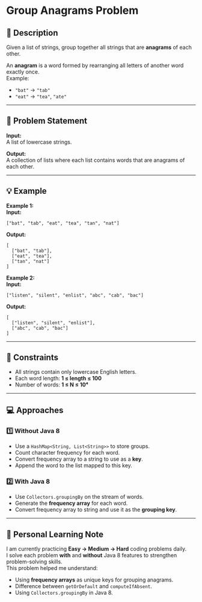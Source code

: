 # Group Anagrams Problem

## 📜 Description
Given a list of strings, group together all strings that are **anagrams** of each other.

An **anagram** is a word formed by rearranging all letters of another word exactly once.  
Example:  
- `"bat"` → `"tab"`  
- `"eat"` → `"tea"`, `"ate"`

---

## 📝 Problem Statement
**Input:**  
A list of lowercase strings.

**Output:**  
A collection of lists where each list contains words that are anagrams of each other.

---

## 💡 Example

**Example 1:**  
**Input:**
```text
["bat", "tab", "eat", "tea", "tan", "nat"]
```
**Output:**
```text
[
  ["bat", "tab"],
  ["eat", "tea"],
  ["tan", "nat"]
]
```

**Example 2:**  
**Input:**
```text
["listen", "silent", "enlist", "abc", "cab", "bac"]
```
**Output:**
```text
[
  ["listen", "silent", "enlist"],
  ["abc", "cab", "bac"]
]
```

---

## 📌 Constraints
- All strings contain only lowercase English letters.
- Each word length: **1 ≤ length ≤ 100**
- Number of words: **1 ≤ N ≤ 10⁴**

---

## 💻 Approaches

### **1️⃣ Without Java 8**
- Use a `HashMap<String, List<String>>` to store groups.
- Count character frequency for each word.
- Convert frequency array to a string to use as a **key**.
- Append the word to the list mapped to this key.

### **2️⃣ With Java 8**
- Use `Collectors.groupingBy` on the stream of words.
- Generate the **frequency array** for each word.
- Convert frequency array to string and use it as the **grouping key**.

---

## 📅 Personal Learning Note
I am currently practicing **Easy → Medium → Hard** coding problems daily.  
I solve each problem **with** and **without** Java 8 features to strengthen problem-solving skills.  
This problem helped me understand:
- Using **frequency arrays** as unique keys for grouping anagrams.
- Difference between `getOrDefault` and `computeIfAbsent`.
- Using `Collectors.groupingBy` in Java 8.
